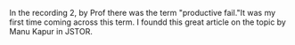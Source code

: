 In the recording 2, by Prof there was the term "productive fail."It was my first time coming across this term. I foundd this great article on the topic by Manu Kapur in JSTOR. 
